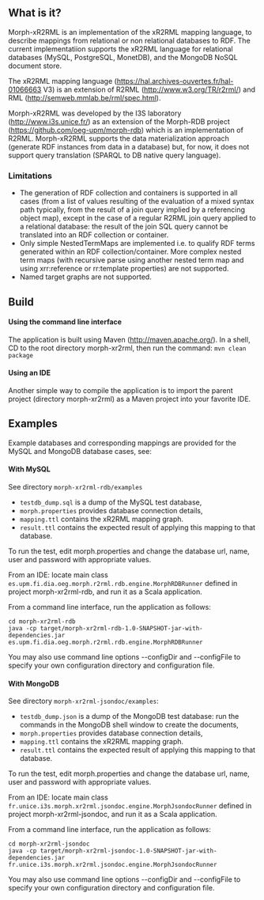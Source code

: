 ## What is it?
Morph-xR2RML is an implementation of the xR2RML mapping language, to describe mappings from relational or non relational databases to RDF. The current implementatiion supports the xR2RML language for relational databases (MySQL, PostgreSQL, MonetDB), and the MongoDB NoSQL document store.

The xR2RML mapping language (https://hal.archives-ouvertes.fr/hal-01066663 V3) is an extension of R2RML (http://www.w3.org/TR/r2rml/) and RML (http://semweb.mmlab.be/rml/spec.html).

Morph-xR2RML was developed by the I3S laboratory (http://www.i3s.unice.fr/) as an extension of the Morph-RDB project (https://github.com/oeg-upm/morph-rdb) which is an implementation of R2RML. Morph-xR2RML supports the data materialization approach (generate RDF instances from data in a database) but, for now, it does not support query translation (SPARQL to DB native query language).

### Limitations
- The generation of RDF collection and containers is supported in all cases (from a list of values resulting of the evaluation of a mixed syntax path typically, from the result of a join query implied by a referencing object map), except in the case of a regular R2RML join query applied to a relational database: the result of the join SQL query cannot be translated into an RDF collection or container.
- Only simple NestedTermMaps are implemented i.e. to qualify RDF terms generated within an RDF collection/container.
More complex nested term maps (with recursive parse using another nested term map and using xrr:reference or rr:template properties) are not supported.
- Named target graphs are not supported.

## Build

#### Using the command line interface
The application is built using Maven (http://maven.apache.org/). In a shell, CD to the root directory morph-xr2rml, then run the command: ```mvn clean package```

#### Using an IDE
Another simple way to compile the application is to import the parent project (directory morph-xr2rml) as a Maven project into your favorite IDE.

## Examples
Example databases and corresponding mappings are provided for the MySQL and MongoDB database cases, see:

#### With MySQL

See directory `morph-xr2rml-rdb/examples`
- `testdb_dump.sql` is a dump of the MySQL test database,
- `morph.properties` provides database connection details,
- `mapping.ttl` contains the xR2RML mapping graph.
- `result.ttl` contains the expected result of applying this mapping to that database.

To run the test, edit morph.properties and change the database url, name, user and password with appropriate values.

From an IDE: locate main class `es.upm.fi.dia.oeg.morph.r2rml.rdb.engine.MorphRDBRunner` defined in project morph-xr2rml-rdb, and run it as a Scala application.

From a command line interface, run the application as follows:
```
cd morph-xr2rml-rdb
java -cp target/morph-xr2rml-rdb-1.0-SNAPSHOT-jar-with-dependencies.jar es.upm.fi.dia.oeg.morph.r2rml.rdb.engine.MorphRDBRunner
```

You may also use command line options --configDir and --configFile to specify your own configuration directory and configuration file.

#### With MongoDB

See directory `morph-xr2rml-jsondoc/examples`:
- `testdb_dump.json` is a dump of the MongoDB test database: run the commands in the MongoDB shell window to create the documents,
- `morph.properties` provides database connection details,
- `mapping.ttl` contains the xR2RML mapping graph.
- `result.ttl` contains the expected result of applying this mapping to that database.

To run the test, edit morph.properties and change the database url, name, user and password with appropriate values.

From an IDE: locate main class `fr.unice.i3s.morph.xr2rml.jsondoc.engine.MorphJsondocRunner` defined in project morph-xr2rml-jsondoc, and run it as a Scala application.

From a command line interface, run the application as follows:
```
cd morph-xr2rml-jsondoc
java -cp target/morph-xr2rml-jsondoc-1.0-SNAPSHOT-jar-with-dependencies.jar fr.unice.i3s.morph.xr2rml.jsondoc.engine.MorphJsondocRunner
```

You may also use command line options --configDir and --configFile to specify your own configuration directory and configuration file.
